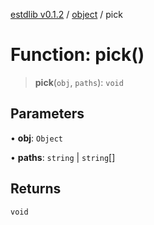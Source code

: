 [estdlib v0.1.2](../wiki/Home) / [object](../wiki/object) / pick

# Function: pick()

> **pick**(`obj`, `paths`): `void`

## Parameters

• **obj**: `Object`

• **paths**: `string` \| `string`[]

## Returns

`void`
